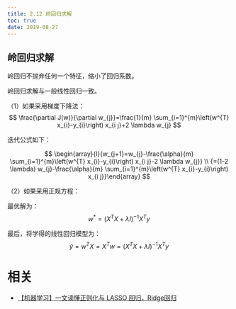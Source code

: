```yaml
---
title: 2.12 岭回归求解
toc: true
date: 2019-08-27
---
```


## 岭回归求解

岭回归不抛弃任何一个特征，缩小了回归系数。

岭回归求解与一般线性回归一致。

（1）如果采用梯度下降法：
$$
\frac{\partial J(w)}{\partial w_{j}}=\frac{1}{m} \sum_{i=1}^{m}\left(w^{T} x_{i}-y_{i}\right) x_{i j}+2 \lambda w_{j}
$$

迭代公式如下：

$$
\begin{array}{l}{w_{j+1}=w_{j}-\frac{\alpha}{m} \sum_{i=1}^{m}\left(w^{T} x_{i}-y_{i}\right) x_{i j}-2 \lambda w_{j}} \\ {=(1-2 \lambda) w_{j}-\frac{\alpha}{m} \sum_{i=1}^{m}\left(w^{T} x_{i}-y_{i}\right) x_{i j}}\end{array}
$$

（2）如果采用正规方程：

最优解为：
$$
w^{*}=\left(X^{T} X+\lambda I\right)^{-1} X^{T} y
$$

最后，将学得的线性回归模型为：
$$
\widehat{y}=w^{T} X=X^{T} w=\left(X^{T} X+\lambda I\right)^{-1} X^{T} y
$$








# 相关

- [【机器学习】一文读懂正则化与 LASSO 回归，Ridge回归](https://blog.csdn.net/pxhdky/article/details/82960659)

